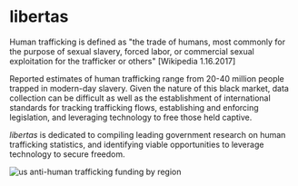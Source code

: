 # libertas

Human trafficking is defined as "the trade of humans, most commonly for the purpose of sexual slavery, forced labor, or commercial sexual exploitation for the trafficker or others" [Wikipedia 1.16.2017]

Reported estimates of human trafficking range from 20-40 million people trapped in modern-day slavery. Given the nature of this black market, data collection can be difficult as well as the establishment of international standards for tracking trafficking flows, establishing and enforcing legislation, and leveraging technology to free those held captive. 

*libertas* is dedicated to compiling leading government research on human trafficking statistics, and identifying viable opportunities to leverage technology to secure freedom. 

![us anti-human trafficking funding by region](https://cloud.githubusercontent.com/assets/19956669/21872129/adc216e8-d81b-11e6-95e9-8ab06320401f.png)



